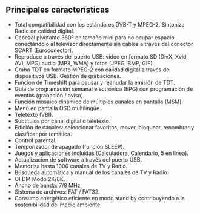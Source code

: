 ## Principales características

- Total compatibilidad con los estándares DVB-T y MPEG-2. Sintoniza Radio en calidad digital.
- Cabezal pivotante 360º en tamaño mini para no ocupar espacio conectándolo al televisor directamente sin cables a través del conector SCART (Euroconector).
- Reproduce a través del puerto USB: vídeo en formato SD (DivX, Xvid, AVI, MPG) audio (MP3, WMA) y fotos (JPEG, BMP, GIF).
- Graba TDT en formato MPEG-2 con calidad digital a través de dispositivos USB. Gestión de grabaciones.
- Función de Timeshift para pausar y reanudar la emisión de TDT.
- Guía de programación semanal electrónica (EPG) con programación de eventos (grabación / aviso).
- Función mosaico dinámico de múltiples canales en pantalla (MSM).
- Menú en pantalla OSD multilingüe.
- Teletexto (VBI).
- Subtítulos por canal digital o teletexto.
- Edición de canales: seleccionar favoritos, mover, bloquear, renombrar y clasificar por temática.
- Control parental.
- Temporizador de apagado (función SLEEP).
- Juegos y aplicaciones incluidas (Calculadora, Calendario, 5 en línea).
- Actualización de software a través del puerto USB.
- Memoriza hasta 1000 canales de TV y Radio.
- Búsqueda automática y manual de los canales de TV y Radio.
- OFDM Modo 2K/8K.
- Ancho de banda: 7/8 MHz.
- Sistema de archivos: FAT / FAT32.
- Consumo energético eficiente en modo stand by contribuyendo a la sostenibilidad del medio ambiente.
